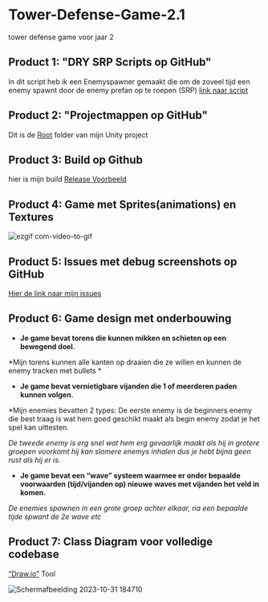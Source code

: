 # Tower-Defense-Game-2.1
 tower defense game voor jaar 2 


## Product 1: "DRY SRP Scripts op GitHub"


In dit script heb ik een Enemyspawner gemaakt die om de zoveel tijd een enemy spawnt door de enemy prefan op te roepen (SRP) [link naar script](https://github.com/Dry0/Tower-Defense-Game/blob/Develop/Assets/Scripts/Enemys/EnemySpawner.cs)

## Product 2: "Projectmappen op GitHub"

Dit is de [Root](https://github.com/Dry0/Tower-Defense-Game/tree/Develop/Assets) folder van mijn Unity project

## Product 3: Build op Github

hier is mijn build
[Release Voorbeeld](https://github.com/erwinhenraat/TowerDefenseTemplate/releases)

## Product 4: Game met Sprites(animations) en Textures 
![ezgif com-video-to-gif](https://github.com/Dry0/Tower-Defense-Game/assets/115462366/865960f5-a378-454d-b801-7197b96b5034)




## Product 5: Issues met debug screenshots op GitHub 

[Hier de link naar mijn issues](https://github.com/Dry0/Tower-Defense-Game/issues/2)


## Product 6: Game design met onderbouwing 

*  **Je game bevat torens die kunnen mikken en schieten op een bewegend doel.** 

*Mijn torens kunnen alle kanten op draaien die ze willen en kunnen de enemy tracken met bullets *

*  **Je game bevat vernietigbare vijanden die 1 of meerderen paden kunnen volgen.**  

*Mijn enemies bevatten 2 types: 
De eerste enemy is de beginners enemy die best traag is wat hem goed geschikt maakt als begin enemy zodat je het spel kan uittesten.

*De tweede enemy is erg snel wat hem erg gevaarlijk maakt als hij in grotere groepen voorkomt hij kan slomere enemys inhalen dus je hebt bijna geen rust als hij er is.*

*  **Je game bevat een “wave” systeem waarmee er onder bepaalde voorwaarden (tijd/vijanden op) nieuwe waves met vijanden het veld in komen.**

*De enemies spawnen in een grote groep achter elkaar, na een bepaalde tijde spwant de 2e wave etc*

## Product 7: Class Diagram voor volledige codebase 

[“Draw.io”](https://app.diagrams.net/) Tool




![Schermafbeelding 2023-10-31 184710](https://github.com/Dry0/Tower-Defense-Game/assets/115462366/612da28b-fa4b-4bd5-8b72-13d858681ca2)




